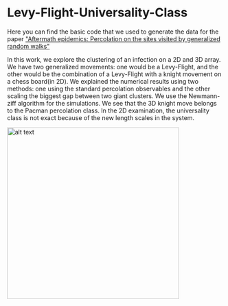 # Levy-Flight-Universality-Class
Here you can find the basic code that we used to generate the data for the paper ["Aftermath epidemics: Percolation on the sites visited by generalized random walks"](https://arxiv.org/pdf/2303.06117)

In this work, we explore the clustering of an infection on a 2D and 3D array. We have two generalized movements: one would be a Levy-Flight, and the other would be the combination of a Levy-Flight with a knight movement on a chess board(in 2D). We explained the numerical results using two methods: one using the standard percolation observables and the other scaling the biggest gap between two giant clusters.
We use the Newmann-ziff algorithm for the simulations.
We see that the 3D knight move belongs to the Pacman percolation class. In the 2D examination, the universality class is not exact because of the new length scales in the system.
<p float="left">
<img src="https://github.com/eurusebr/Aftermath-Epidemics/move.jpg" alt="alt text" width="400">
</p>
